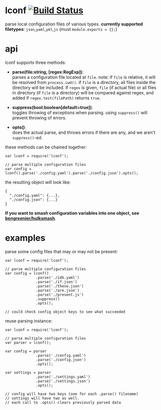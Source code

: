 # lconf [![Build Status](https://travis-ci.org/bengreenier/lconf.svg)](https://travis-ci.org/bengreenier/lconf)
parse local configuration files of various types. __currently supported filetypes__: `json`,`yaml`,`yml`,`js` (must `module.exports = {};`)

# api

lconf supports three methods:

  + __parse(file:string, [regex:RegExp])__:  
    parses a configuration file located at `file`. note: if `file` is relative, it will be resolved from `process.cwd()`. if `file` is a directory, all
    files inside the directory will be included. if `regex` is given, `file` (if actual file) or all files in directory (if `file` is a directory) will
    be compared against regex, and added if `regex.test(filePath)` returns `true`.

  + __suppress(bool:boolean[default=true])__:  
    toggles throwing of exceptions when parsing. using `suppress()` will prevent throwing of errors.

  + __opts()__:  
    does the actual parse, and throws errors if there are any, and we aren't `suppress()`-ed.


these methods can be chained together:

```
var lconf = require('lconf');

// parse multiple configuration files
var config = lconf().parse('./config.yaml').parse('./config.json').opts();
```

the resulting object will look like:

```
{
  "./config.yaml": {...},
  "./config.json": {...}
}
```

__If you want to smash configuration variables into one object, see [bengreenier/hulksmash](https://github.com/bengreenier/hulksmash)__.

# examples

parse some config files that may or may not be present:

```
var lconf = require('lconf');

// parse multiple configuration files
var config = lconf()
              .parse('./idk.yaml')
              .parse('./if.json')
              .parse('./these.json')
              .parse('./are.json')
              .parse('./present.js')
              .suppress()
              .opts();

// could check config object keys to see what succeeded
```

reuse parsing instance:

```
var lconf = require('lconf');

// parse multiple configuration files
var parser = lconf();

var config = parser
              .parse('./config.yaml')
              .parse('./config.json')
              .opts();

var settings = parser
              .parse('./settings.yaml')
              .parse('./settings.json')
              .opts();

// config will have two keys (one for each .parse() filename)
// settings will have two as well.
// each call to .opts() clears previously parsed data
```
